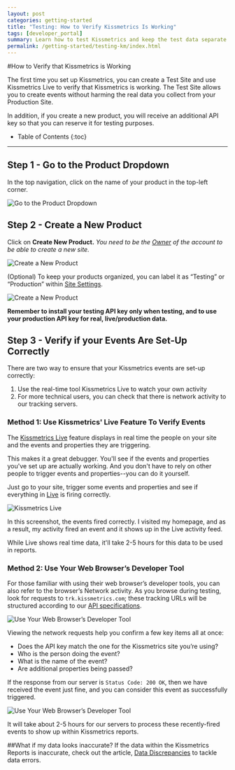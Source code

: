 ```yaml
---
layout: post
categories: getting-started
title: "Testing: How to Verify Kissmetrics Is Working"
tags: [developer_portal]
summary: Learn how to test Kissmetrics and keep the test data separate from your "real" data.
permalink: /getting-started/testing-km/index.html
---
```

#How to Verify that Kissmetrics is Working

The first time you set up Kissmetrics, you can create a Test Site and use Kissmetrics Live to verify that Kissmetrics is working. The Test Site allows you to create events without harming the real data you collect from your Production Site. 

In addition, if you create a new product, you will receive an additional API key so that you can reserve it for testing purposes.

* Table of Contents
{:toc}
* * *

## Step 1 - Go to the Product Dropdown

In the top navigation, click on the name of your product in the top-left corner. 

![Go to the Product Dropdown][#1]

## Step 2 - Create a New Product
Click on **Create New Product.** _You need to be the [Owner][1] of the account to be able to create a new site._

![Create a New Product][#2]

(Optional) To keep your products organized, you can label it as “Testing” or “Production” within [Site Settings][2]. 

![Create a New Product][#3]

**Remember to install your testing API key only when testing, and to use your production API key for real, live/production data.**

## Step 3 - Verify if your Events Are Set-Up Correctly
There are two way to ensure that your Kissmetrics events are set-up correctly:

1. Use the real-time tool Kissmetrics Live to watch your own activity
2. For more technical users, you can check that there is network activity to our tracking servers.

### Method 1: Use Kissmetrics' Live Feature To Verify Events

The [Kissmetrics Live][3] feature displays in real time the people on your site and the events and properties they are triggering. 

This makes it a great debugger. You'll see if the events and properties you've set up are actually working. And you don't have to rely on other people to trigger events and properties--you can do it yourself. 

Just go to your site, trigger some events and properties and see if everything in [Live][3] is firing correctly.

![Kissmetrics Live][#4]

In this screenshot, the events fired correctly. I visited my homepage, and as a result, my activity fired an event and it shows up in the Live activity feed. 

While Live shows real time data, it'll take 2-5 hours for this data to be used in reports. 


### Method 2: Use Your Web Browser’s Developer Tool
For those familiar with using their web browser’s developer tools, you can also refer to the browser’s Network activity. As you browse during testing, look for requests to `trk.kissmetrics.com`; these tracking URLs will be structured according to our [API specifications][4].

![Use Your Web Browser’s Developer Tool][#5]

Viewing the network requests help you confirm a few key items all at once:

* Does the API key match the one for the Kissmetrics site you’re using?
* Who is the person doing the event?
* What is the name of the event?
* Are additional properties being passed?

If the response from our server is `Status Code: 200 OK`, then we have received the event just fine, and you can consider this event as successfully triggered. 

![Use Your Web Browser’s Developer Tool][#6]

It will take about 2-5 hours for our servers to process these recently-fired events to show up within Kissmetrics reports. 

##What if my data looks inaccurate?
If the data within the Kissmetrics Reports is inaccurate, check out the article, [Data Discrepancies][5] to tackle data errors. 

[#1]:https://kissmetrics-support-files.s3.amazonaws.com/assets/getting-started/testing-km/How%20to%20Verify%20that%20Kissmetrics%20is%20Working%201.png
[#2]:https://kissmetrics-support-files.s3.amazonaws.com/assets/getting-started/testing-km/How%20to%20Verify%20that%20Kissmetrics%20is%20Working%202.png
[#3]:https://kissmetrics-support-files.s3.amazonaws.com/assets/getting-started/testing-km/How%20to%20Verify%20that%20Kissmetrics%20is%20Working%203.png
[#4]:https://kissmetrics-support-files.s3.amazonaws.com/assets/getting-started/testing-km/How%20to%20Verify%20that%20Kissmetrics%20is%20Working%204.png
[#5]:https://kissmetrics-support-files.s3.amazonaws.com/assets/getting-started/testing-km/How%20to%20Verify%20that%20Kissmetrics%20is%20Working%205.png
[#6]:https://kissmetrics-support-files.s3.amazonaws.com/assets/getting-started/testing-km/How%20to%20Verify%20that%20Kissmetrics%20is%20Working%206.png

[1]:http://support.kissmetrics.com/how-tos/team-permissions
[2]:https://app.kissmetrics.com/product.edit
[3]:https://app.kissmetrics.com/live
[4]:http://support.kissmetrics.com/apis/specifications
[5]:http://support.kissmetrics.com/troubleshooting/data-discrepancies/
